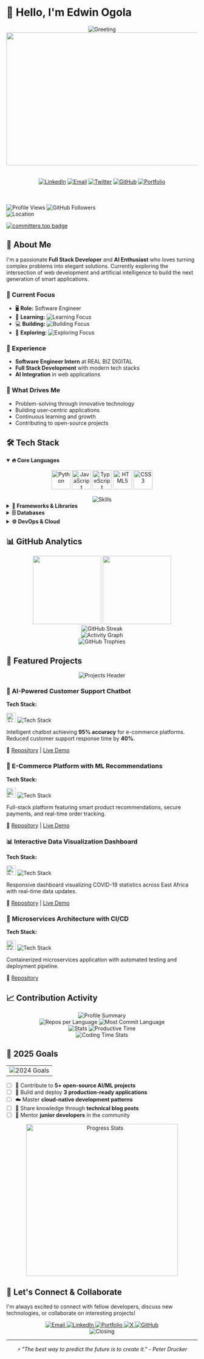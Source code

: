 # 👋 Hello, I'm Edwin Ogola

<div align="center">
  <img src="https://readme-typing-svg.herokuapp.com?color=4A90E2&size=32&center=true&vCenter=true&width=800&height=60&lines=Full+Stack+Developer+%26+AI+Enthusiast;Turning+Ideas+into+Solutions;Always+Learning%2C+Always+Building;Welcome+to+my+Digital+Space!+👋" alt="Greeting" />
</div>

<div align="center">
  <img src="https://d3kjluh73b9h9o.cloudfront.net/original/4X/4/1/7/4175f677bdd6f6e3b6a572bbe5b104e6de35ea09.gif" width="600" height="350"/>
</div>

<div align="center" style="display: flex; flex-wrap: wrap; justify-content: center; gap: 10px; margin: 20px 0;">
  
[![LinkedIn](https://img.shields.io/badge/LinkedIn-0077B5?style=for-the-badge&logo=linkedin&logoColor=white&label=Connect%20on%20LinkedIn&labelColor=0077B5&color=white&logoWidth=20)](https://www.linkedin.com/in/brandon-edwin-ogola-b77063232/)
[![Email](https://img.shields.io/badge/Email-EA4335?style=for-the-badge&logo=gmail&logoColor=white&label=edogola4%40gmail.com&labelColor=EA4335&color=white&logoWidth=20)](mailto:edogola4@gmail.com)
[![Twitter](https://img.shields.io/badge/Twitter-1DA1F2?style=for-the-badge&logo=twitter&logoColor=white&label=Follow%20%40BrandonOgola&labelColor=1DA1F2&color=white&logoWidth=20)](https://x.com/BrandonOgola)
[![GitHub](https://img.shields.io/badge/GitHub-181717?style=for-the-badge&logo=github&logoColor=white&label=View%20My%20Work&labelColor=181717&color=white&logoWidth=20)](https://github.com/edogola4)
[![Portfolio](https://img.shields.io/badge/Portfolio-FF6B6B?style=for-the-badge&logo=google-chrome&logoColor=white&label=View%20My%20Portfolio&labelColor=FF6B6B&color=white&logoWidth=20)](https://portfolio-website-five-sigma-91.vercel.app)

</div>

<style>
  .badge-link {
    transition: transform 0.3s ease, box-shadow 0.3s ease;
    display: inline-block;
    margin: 5px;
    border-radius: 6px;
    overflow: hidden;
  }
  .badge-link:hover {
    transform: translateY(-3px);
    box-shadow: 0 5px 15px rgba(0,0,0,0.2);
  }
  .badge-link img {
    transition: filter 0.3s ease;
  }
  .badge-link:hover img {
    filter: brightness(1.1);
  }
</style>

<script>
  // Add the badge-link class to all badge links
  document.querySelectorAll('a[href*="https://img.shields.io"]').forEach(link => {
    link.classList.add('badge-link');
  });
</script>

<br>

<!-- Animated counters and location -->
<img src="https://komarev.com/ghpvc/?username=edogola4&style=flat-square&color=blue" alt="Profile Views"/>
<img src="https://img.shields.io/github/followers/edogola4?label=Followers&style=social" alt="GitHub Followers"/>
<br>
<img src="https://readme-typing-svg.herokuapp.com?font=Fira+Code&size=18&duration=2000&pause=1000&color=4A90E2&background=00000000&center=true&vCenter=true&width=400&height=30&lines=📍+Based+in+Nairobi%2C+Kenya+🇰🇪;🌍+Building+for+the+world;💡+Innovation+hub+of+East+Africa" alt="Location"/>
  
[![committers.top badge](https://user-badge.committers.top/kenya/edogola4.svg)](https://user-badge.committers.top/kenya/edogola4)
</div>

## 🚀 About Me

I'm a passionate **Full Stack Developer** and **AI Enthusiast** who loves turning complex problems into elegant solutions. Currently exploring the intersection of web development and artificial intelligence to build the next generation of smart applications.

### 🎯 Current Focus
- 🖥️ **Role:** Software Engineer
- 🤖 **Learning:** <img src="https://readme-typing-svg.herokuapp.com?font=Fira+Code&size=16&duration=3000&pause=1000&color=4A90E2&background=00000000&width=300&height=20&lines=Advanced+AI%2FML+implementations;Automation+and+smart+systems;Neural+networks+and+deep+learning" alt="Learning Focus"/>
- 💻 **Building:** <img src="https://readme-typing-svg.herokuapp.com?font=Fira+Code&size=16&duration=3000&pause=1000&color=32a852&background=00000000&width=350&height=20&lines=Scalable+web+applications;Modern+JavaScript+frameworks;Full-stack+solutions" alt="Building Focus"/>
- 🌱 **Exploring:** <img src="https://readme-typing-svg.herokuapp.com?font=Fira+Code&size=16&duration=3000&pause=1000&color=ff6e96&background=00000000&width=300&height=20&lines=Cloud-native+architectures;Microservices+patterns;Kubernetes+orchestration" alt="Exploring Focus"/>

### 💼 Experience
- **Software Engineer Intern** at REAL BIZ DIGITAL
- **Full Stack Development** with modern tech stacks
- **AI Integration** in web applications

### 🧩 What Drives Me
- Problem-solving through innovative technology
- Building user-centric applications
- Continuous learning and growth
- Contributing to open-source projects

## 🛠️ Tech Stack

<details open>
<summary><b>🔥 Core Languages</b></summary>
<br>
<div align="center">
  <img src="https://techstack-generator.vercel.app/python-icon.svg" alt="Python" width="50" height="50"/>
  <img src="https://techstack-generator.vercel.app/js-icon.svg" alt="JavaScript" width="50" height="50"/>
  <img src="https://techstack-generator.vercel.app/ts-icon.svg" alt="TypeScript" width="50" height="50"/>
  <img src="https://cdn.jsdelivr.net/gh/devicons/devicon/icons/html5/html5-original.svg" alt="HTML5" width="50" height="50"/>
  <img src="https://cdn.jsdelivr.net/gh/devicons/devicon/icons/css3/css3-original.svg" alt="CSS3" width="50" height="50"/>
  
  <div style="margin-top: 15px;">
    <img src="https://skillicons.dev/icons?i=python,js,ts,html,css&theme=dark&perline=5" alt="Skills"/>
  </div>
</div>
</details>

<details>
<summary><b>🚀 Frameworks & Libraries</b></summary>
<br>
<div align="center">
  <img src="https://cdn.jsdelivr.net/gh/devicons/devicon/icons/angularjs/angularjs-original.svg" alt="Angular" width="50" height="50"/>
  <img src="https://cdn.jsdelivr.net/npm/devicon-2.2@2.2.0/icons/django/django-original.svg" alt="Django" width="50" height="50"/>
  <img src="https://cdn.jsdelivr.net/gh/devicons/devicon/icons/flask/flask-original.svg" alt="Flask" width="50" height="50"/>
  <img src="https://cdn.jsdelivr.net/gh/devicons/devicon/icons/bootstrap/bootstrap-original.svg" alt="Bootstrap" width="50" height="50"/>
  <img src="https://cdn.jsdelivr.net/gh/devicons/devicon/icons/jquery/jquery-original.svg" alt="jQuery" width="50" height="50"/>
  
  <div style="margin-top: 15px;">
    <img src="https://skillicons.dev/icons?i=angular,django,flask,bootstrap,jquery&theme=dark&perline=5" alt="Frameworks"/>
  </div>
</div>
</details>

<details>
<summary><b>🗄️ Databases</b></summary>
<br>
<div align="center">
  <img src="https://cdn.jsdelivr.net/gh/devicons/devicon/icons/postgresql/postgresql-original.svg" alt="PostgreSQL" width="50" height="50"/>
  <img src="https://techstack-generator.vercel.app/mysql-icon.svg" alt="MySQL" width="50" height="50"/>
  <img src="https://cdn.jsdelivr.net/gh/devicons/devicon/icons/sqlite/sqlite-original.svg" alt="SQLite" width="50" height="50"/>
  
  <div style="margin-top: 15px;">
    <img src="https://skillicons.dev/icons?i=postgresql,mysql,sqlite&theme=dark&perline=3" alt="Databases"/>
  </div>
</div>
</details>

<details>
<summary><b>⚙️ DevOps & Cloud</b></summary>
<br>
<div align="center">
  <img src="https://cdn.jsdelivr.net/gh/devicons/devicon/icons/docker/docker-original.svg" alt="Docker" width="50" height="50"/>
  <img src="https://cdn.jsdelivr.net/gh/devicons/devicon/icons/git/git-original.svg" alt="Git" width="50" height="50"/>
  <img src="https://techstack-generator.vercel.app/github-icon.svg" alt="GitHub" width="50" height="50"/>
  <img src="https://cdn.jsdelivr.net/gh/devicons/devicon/icons/jenkins/jenkins-line.svg" alt="Jenkins" width="50" height="50"/>
  <img src="https://cdn.jsdelivr.net/gh/devicons/devicon/icons/heroku/heroku-original.svg" alt="Heroku" width="50" height="50"/>
  <img src="https://cdn.jsdelivr.net/gh/devicons/devicon/icons/googlecloud/googlecloud-original.svg" alt="Google Cloud" width="50" height="50"/>
  
  <div style="margin-top: 15px;">
    <img src="https://skillicons.dev/icons?i=docker,git,github,jenkins,heroku,gcp&theme=dark&perline=6" alt="DevOps"/>
  </div>
</div>
</details>

## 📊 GitHub Analytics

<div align="center">
  <img height="180em" src="https://github-readme-stats.vercel.app/api?username=edogola4&show_icons=true&theme=tokyonight&include_all_commits=true&count_private=true&hide_border=true&title_color=ff6e96&icon_color=ff6e96&text_color=f8f8f2&bg_color=282a36"/>
  <img height="180em" src="https://github-readme-stats.vercel.app/api/top-langs/?username=edogola4&layout=compact&langs_count=8&theme=tokyonight&hide_border=true&title_color=ff6e96&text_color=f8f8f2&bg_color=282a36"/>
</div>

<div align="center">
  <img src="https://github-readme-streak-stats.herokuapp.com/?user=edogola4&theme=tokyonight&hide_border=true&background=282a36&stroke=ff6e96&ring=ff6e96&fire=ff6e96&currStreakNum=f8f8f2&sideNums=f8f8f2&currStreakLabel=ff6e96&sideLabels=ff6e96&dates=f8f8f2" alt="GitHub Streak"/>
</div>

<div align="center">
  <img src="https://github-readme-activity-graph.vercel.app/graph?username=edogola4&theme=tokyo-night&hide_border=true&bg_color=282a36&color=ff6e96&line=ff6e96&point=f8f8f2&area_color=ff6e96&area=true" alt="Activity Graph"/>
</div>

<div align="center">
  <img src="https://github-profile-trophy.vercel.app/?username=edogola4&theme=tokyonight&no-frame=true&no-bg=true&row=1&column=7" alt="GitHub Trophies"/>
</div>

## 🌟 Featured Projects

<div align="center">
  <img src="https://readme-typing-svg.herokuapp.com?font=Fira+Code&size=20&duration=3000&pause=1500&color=ff6e96&background=00000000&center=true&vCenter=true&width=600&height=40&lines=Showcasing+my+best+work;Innovation+meets+functionality;Building+the+future%2C+one+app+at+a+time" alt="Projects Header"/>
</div>

### 🤖 AI-Powered Customer Support Chatbot
**Tech Stack:** 
<div align="left">
  <img src="https://skillicons.dev/icons?i=python,tensorflow&theme=dark" alt="AI Tech Stack" height="25"/>
  <img src="https://readme-typing-svg.herokuapp.com?font=Fira+Code&size=14&duration=2000&pause=1000&color=4A90E2&background=00000000&width=300&height=20&lines=Python+%E2%80%A2+TensorFlow+%E2%80%A2+NLP+%E2%80%A2+REST+APIs" alt="Tech Stack"/>
</div>

Intelligent chatbot achieving **95% accuracy** for e-commerce platforms. Reduced customer support response time by **40%**.

🔗 [Repository](https://github.com/edogola4/ai-chatbot) | [Live Demo](https://demo-url.com)

### 🛒 E-Commerce Platform with ML Recommendations  
**Tech Stack:** 
<div align="left">
  <img src="https://skillicons.dev/icons?i=angular,django,postgresql&theme=dark" alt="E-commerce Tech Stack" height="25"/>
  <img src="https://readme-typing-svg.herokuapp.com?font=Fira+Code&size=14&duration=2000&pause=1000&color=32a852&background=00000000&width=350&height=20&lines=Angular+%E2%80%A2+Django+%E2%80%A2+PostgreSQL+%E2%80%A2+M-Pesa+API" alt="Tech Stack"/>
</div>

Full-stack platform featuring smart product recommendations, secure payments, and real-time order tracking.

🔗 [Repository](https://github.com/edogola4/TinyTots) | [Live Demo](https://demo-url.com)

### 📊 Interactive Data Visualization Dashboard
**Tech Stack:** 
<div align="left">
  <img src="https://skillicons.dev/icons?i=react,nodejs,mongodb&theme=dark" alt="Dashboard Tech Stack" height="25"/>
  <img src="https://readme-typing-svg.herokuapp.com?font=Fira+Code&size=14&duration=2000&pause=1000&color=ff6e96&background=00000000&width=300&height=20&lines=React+%E2%80%A2+D3.js+%E2%80%A2+Node.js+%E2%80%A2+MongoDB" alt="Tech Stack"/>
</div>

Responsive dashboard visualizing COVID-19 statistics across East Africa with real-time data updates.

🔗 [Repository](https://github.com/edogola4/covid-dashboard) | [Live Demo](https://demo-url.com)

### 🔄 Microservices Architecture with CI/CD
**Tech Stack:** 
<div align="left">
  <img src="https://skillicons.dev/icons?i=docker,kubernetes,nodejs&theme=dark" alt="Microservices Tech Stack" height="25"/>
  <img src="https://readme-typing-svg.herokuapp.com?font=Fira+Code&size=14&duration=2000&pause=1000&color=FFD700&background=00000000&width=350&height=20&lines=Docker+%E2%80%A2+Kubernetes+%E2%80%A2+GitHub+Actions+%E2%80%A2+Node.js" alt="Tech Stack"/>
</div>

Containerized microservices application with automated testing and deployment pipeline.

🔗 [Repository](https://github.com/edogola4/microservices-demo)

## 📈 Contribution Activity

<div align="center">
  <img src="https://github-profile-summary-cards.vercel.app/api/cards/profile-details?username=edogola4&theme=tokyonight" alt="Profile Summary"/>
</div>

<div align="center">
  <img src="https://github-profile-summary-cards.vercel.app/api/cards/repos-per-language?username=edogola4&theme=tokyonight" alt="Repos per Language"/>
  <img src="https://github-profile-summary-cards.vercel.app/api/cards/most-commit-language?username=edogola4&theme=tokyonight" alt="Most Commit Language"/>
</div>

<div align="center">
  <img src="https://github-profile-summary-cards.vercel.app/api/cards/stats?username=edogola4&theme=tokyonight" alt="Stats"/>
  <img src="https://github-profile-summary-cards.vercel.app/api/cards/productive-time?username=edogola4&theme=tokyonight&utc_offset=3" alt="Productive Time"/>
</div>

<div align="center">
  <img src="https://github-readme-stats.vercel.app/api/wakatime?username=edogola4&theme=tokyonight&hide_border=true&layout=compact&custom_title=Weekly%20Coding%20Time&langs_count=8" alt="Coding Time Stats"/>
</div>

## 🎯 2025 Goals

<div align="center">
  <table>
    <tr>
      <td align="center">
        <img src="https://readme-typing-svg.herokuapp.com?color=4A90E2&size=18&duration=2000&pause=1000&color=4A90E2&background=00000000&center=true&vCenter=true&width=400&height=30&lines=Contributing+to+open-source;Building+production+apps;Mastering+cloud-native;Sharing+knowledge;Mentoring+developers" alt="2024 Goals"/>
      </td>
    </tr>
  </table>
</div>

- [ ] 🌟 Contribute to **5+ open-source AI/ML projects**
- [ ] 🚀 Build and deploy **3 production-ready applications**
- [ ] ☁️ Master **cloud-native development patterns**
- [ ] 📝 Share knowledge through **technical blog posts**
- [ ] 🤝 Mentor **junior developers** in the community

<div align="center">
  <img src="https://github-readme-stats.vercel.app/api?username=edogola4&show_icons=true&theme=radical&hide_border=true&include_all_commits=true&count_private=true&custom_title=Progress%20Tracker&hide=issues" width="400" alt="Progress Stats"/>
</div>

## 🤝 Let's Connect & Collaborate

I'm always excited to connect with fellow developers, discuss new technologies, or collaborate on interesting projects!

<div align="center">
  <a href="mailto:edogola4@gmail.com">
    <img src="https://img.shields.io/badge/Email_Me-EA4335.svg?&style=for-the-badge&logo=gmail&logoColor=white&labelColor=EA4335&color=white)" alt="Email"/>
  </a>
  <a href="https://www.linkedin.com/in/brandon-edwin-ogola-b77063232/">
    <img src="https://img.shields.io/badge/LinkedIn-0077B5.svg?&style=for-the-badge&logo=linkedin&logoColor=white&labelColor=0077B5&color=white)" alt="LinkedIn"/>
  </a>
  <a href="https://portfolio-website-five-sigma-91.vercel.app/">
    <img src="https://img.shields.io/badge/Portfolio-FF6B6B.svg?&style=for-the-badge&logo=safari&logoColor=white&labelColor=FF6B6B&color=white)" alt="Portfolio"/>
  </a>
  <a href="https://x.com/BrandonOgola">
    <img src="https://img.shields.io/badge/Follow_on_X-000000.svg?&style=for-the-badge&logo=x&logoColor=white&labelColor=000000&color=white)" alt="X"/>
  </a>
  <a href="https://github.com/edogola4">
    <img src="https://img.shields.io/badge/GitHub-181717.svg?&style=for-the-badge&logo=github&logoColor=white&labelColor=181717&color=white)" alt="GitHub"/>
  </a>
</div>

<div align="center">
  <img src="https://readme-typing-svg.herokuapp.com?color=4A90E2&size=22&center=true&vCenter=true&width=600&height=50&lines=Thanks+for+visiting!;Let's+build+something+amazing+together!;Open+to+new+opportunities+and+collaborations" alt="Closing"/>
</div>

---
<div align="center">
  <i>⚡ "The best way to predict the future is to create it." - Peter Drucker</i>
</div>
